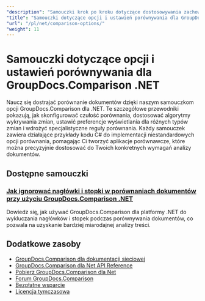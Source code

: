 ```yaml
---
"description": "Samouczki krok po kroku dotyczące dostosowywania zachowania porównania, czułości i opcji wyświetlania za pomocą GroupDocs.Comparison dla platformy .NET."
"title": "Samouczki dotyczące opcji i ustawień porównywania dla GroupDocs.Comparison .NET"
"url": "/pl/net/comparison-options/"
"weight": 11
---
```


# Samouczki dotyczące opcji i ustawień porównywania dla GroupDocs.Comparison .NET

Naucz się dostrajać porównanie dokumentów dzięki naszym samouczkom opcji GroupDocs.Comparison dla .NET. Te szczegółowe przewodniki pokazują, jak skonfigurować czułość porównania, dostosować algorytmy wykrywania zmian, ustawić preferencje wyświetlania dla różnych typów zmian i wdrożyć specjalistyczne reguły porównania. Każdy samouczek zawiera działające przykłady kodu C# do implementacji niestandardowych opcji porównania, pomagając Ci tworzyć aplikacje porównawcze, które można precyzyjnie dostosować do Twoich konkretnych wymagań analizy dokumentów.

## Dostępne samouczki

### [Jak ignorować nagłówki i stopki w porównaniach dokumentów przy użyciu GroupDocs.Comparison .NET](./groupdocs-comparison-net-ignore-headers-footers/)
Dowiedz się, jak używać GroupDocs.Comparison dla platformy .NET do wykluczania nagłówków i stopek podczas porównywania dokumentów, co pozwala na uzyskanie bardziej miarodajnej analizy treści.

## Dodatkowe zasoby

- [GroupDocs.Comparison dla dokumentacji sieciowej](https://docs.groupdocs.com/comparison/net/)
- [GroupDocs.Comparison dla Net API Reference](https://reference.groupdocs.com/comparison/net/)
- [Pobierz GroupDocs.Comparison dla Net](https://releases.groupdocs.com/comparison/net/)
- [Forum GroupDocs.Comparison](https://forum.groupdocs.com/c/comparison)
- [Bezpłatne wsparcie](https://forum.groupdocs.com/)
- [Licencja tymczasowa](https://purchase.groupdocs.com/temporary-license/)